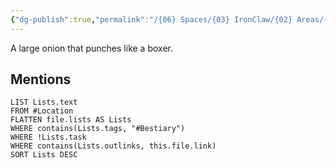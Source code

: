 ```yaml
---
{"dg-publish":true,"permalink":"/{06} Spaces/{03} IronClaw/{02} Areas/{04} Bestiary/{01} Plantlike/Punching Onion/","title":"Punching Onion"}
---
```



A large onion that punches like a boxer.

## Mentions

```dataview
LIST Lists.text
FROM #Location
FLATTEN file.lists AS Lists
WHERE contains(Lists.tags, "#Bestiary")
WHERE !Lists.task
WHERE contains(Lists.outlinks, this.file.link)
SORT Lists DESC
```

